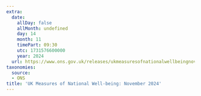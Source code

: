 ```yaml
---
extra:
  date:
    allDay: false
    allMonth: undefined
    day: 14
    month: 11
    timePart: 09:30
    utc: 1731576600000
    year: 2024
  url: https://www.ons.gov.uk/releases/ukmeasuresofnationalwellbeingnovember2024
taxonomies:
  source:
  - ONS
title: 'UK Measures of National Well-being: November 2024'
---
```

